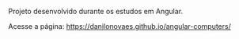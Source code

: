 Projeto desenvolvido durante os estudos em Angular.

Acesse a página: https://danilonovaes.github.io/angular-computers/
